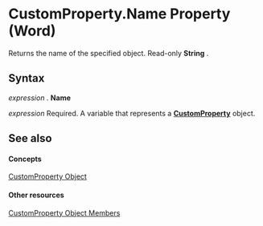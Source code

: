
# CustomProperty.Name Property (Word)

Returns the name of the specified object. Read-only  **String** .


## Syntax

 _expression_ . **Name**

 _expression_ Required. A variable that represents a **[CustomProperty](1c4aa1ba-ad56-54d1-6e0d-2a82f7b9f4a9.md)** object.


## See also


#### Concepts


[CustomProperty Object](1c4aa1ba-ad56-54d1-6e0d-2a82f7b9f4a9.md)
#### Other resources


[CustomProperty Object Members](7488fd2b-142d-8dcb-1e95-4804f1f9bbd9.md)

